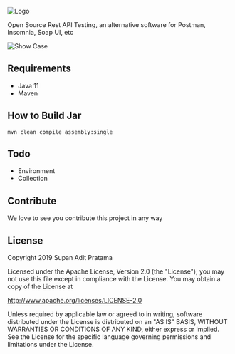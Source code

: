 ![Logo](http://supanadit.com/wp-content/uploads/2019/12/Rest-Suite-Logo.png)

Open Source Rest API Testing, an alternative software for Postman, Insomnia, Soap UI, etc

![Show Case](http://supanadit.com/wp-content/uploads/2019/12/rest.png)

## Requirements
- Java 11
- Maven

## How to Build Jar

```shell script
mvn clean compile assembly:single
```

## Todo
- Environment
- Collection

## Contribute
We love to see you contribute this project in any way

## License
Copyright 2019 Supan Adit Pratama

Licensed under the Apache License, Version 2.0 (the "License");
you may not use this file except in compliance with the License.
You may obtain a copy of the License at

 http://www.apache.org/licenses/LICENSE-2.0

Unless required by applicable law or agreed to in writing, software
distributed under the License is distributed on an "AS IS" BASIS,
WITHOUT WARRANTIES OR CONDITIONS OF ANY KIND, either express or implied.
See the License for the specific language governing permissions and
limitations under the License.
